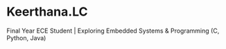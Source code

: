 # Keerthana.LC
Final Year ECE Student | Exploring Embedded Systems &amp; Programming (C, Python, Java)

